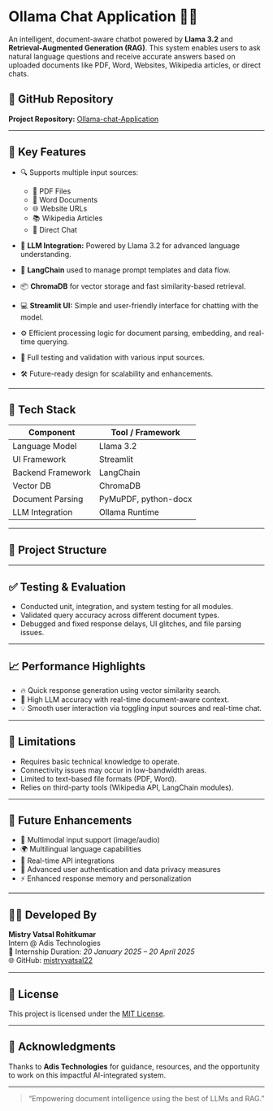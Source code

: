 # Ollama Chat Application 🤖📄

An intelligent, document-aware chatbot powered by **Llama 3.2** and **Retrieval-Augmented Generation (RAG)**. This system enables users to ask natural language questions and receive accurate answers based on uploaded documents like PDF, Word, Websites, Wikipedia articles, or direct chats.

## 🔗 GitHub Repository
**Project Repository:** [Ollama-chat-Application](https://github.com/mistryvatsal22/Ollama-chat-Application)

---

## 🚀 Key Features

- 🔍 Supports multiple input sources:
  - 📄 PDF Files
  - 📝 Word Documents
  - 🌐 Website URLs
  - 📚 Wikipedia Articles
  - 💬 Direct Chat

- 🧠 **LLM Integration:** Powered by Llama 3.2 for advanced language understanding.
- 🔗 **LangChain** used to manage prompt templates and data flow.
- 📦 **ChromaDB** for vector storage and fast similarity-based retrieval.
- 💻 **Streamlit UI:** Simple and user-friendly interface for chatting with the model.
- ⚙️ Efficient processing logic for document parsing, embedding, and real-time querying.
- 🧪 Full testing and validation with various input sources.
- 🛠️ Future-ready design for scalability and enhancements.

---

## 🧩 Tech Stack

| Component        | Tool / Framework |
|------------------|------------------|
| Language Model   | Llama 3.2        |
| UI Framework     | Streamlit        |
| Backend Framework| LangChain        |
| Vector DB        | ChromaDB         |
| Document Parsing | PyMuPDF, python-docx |
| LLM Integration  | Ollama Runtime   |

---

## 📂 Project Structure


---

## ✅ Testing & Evaluation

- Conducted unit, integration, and system testing for all modules.
- Validated query accuracy across different document types.
- Debugged and fixed response delays, UI glitches, and file parsing issues.

---

## 📈 Performance Highlights

- 🔥 Quick response generation using vector similarity search.
- 🤖 High LLM accuracy with real-time document-aware context.
- 💡 Smooth user interaction via toggling input sources and real-time chat.

---

## 📌 Limitations

- Requires basic technical knowledge to operate.
- Connectivity issues may occur in low-bandwidth areas.
- Limited to text-based file formats (PDF, Word).
- Relies on third-party tools (Wikipedia API, LangChain modules).

---

## 🌱 Future Enhancements

- 🎤 Multimodal input support (image/audio)
- 🌍 Multilingual language capabilities
- 🚀 Real-time API integrations
- 🔐 Advanced user authentication and data privacy measures
- ⚡ Enhanced response memory and personalization

---

## 👨‍💻 Developed By

**Mistry Vatsal Rohitkumar**  
Intern @ Adis Technologies  
📅 Internship Duration: *20 January 2025 – 20 April 2025*  
🌐 GitHub: [mistryvatsal22](https://github.com/mistryvatsal22)

---

## 📄 License

This project is licensed under the [MIT License](LICENSE).

---

## 🙌 Acknowledgments

Thanks to **Adis Technologies** for guidance, resources, and the opportunity to work on this impactful AI-integrated system.

---

> “Empowering document intelligence using the best of LLMs and RAG.”


